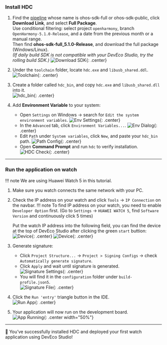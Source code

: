### Install HDC  

1. Find the [pipeline](https://ci.openharmony.cn/workbench/cicd/dailybuild/dailylist) whose name is ohos-sdk-full or ohos-sdk-public, click **Download Link**, and select **Full Package**.  
   Use conditional filtering: select project `openharmony`, branch `OpenHarmony-5.1.0-Release`, and a date from the previous month or a manual range.  
   Then find **ohos-sdk-full_5.1.0-Release**, and download the full package (Windows/Linux).  
   *(If daily build SDK is not compatible with your DevEco Studio, try the rolling build SDK.)*
   ![Download SDK](images/image39.png){: .center}

2. Under the `toolchain` folder, locate `hdc.exe` and `libusb_shared.ddl`.  
   ![Toolchain](images/image29.png){: .center}

3. Create a folder called `hdc_bin`, and copy `hdc.exe` and `libusb_shared.dll` into it.  
   ![hdc_bin](images/image30.png){: .center}

4. Add **Environment Variable** to your system:
   - Open `Settings` on Windows → search for `Edit the system environment variables`.
     ![Env Settings](images/image31.png){: .center}
   - In the `Advanced` tab, click `Environment Variables...`.
     ![Env Dialog](images/image32.png){: .center}
   - Edit `Path` under `System variables`, click `New`, and paste your `hdc_bin` path.
     ![Path Config](images/image33.png){: .center}
   - Open **Command Prompt** and run `hdc` to verify installation.
     ![HDC Check](images/image34.png){: .center}

---

### Run the application on watch

!!! note
    We are using Huawei Watch 5 in this tutorial.


1. Make sure you watch connects the same network with your PC.

2. Check the IP address on your watch and click `Tools` → `IP Connection` on the navbar.
!!! note
    To find IP address on your watch, you need to enable `Developer Option` first. (Go to `Settings` → `HUAWEI WATCH 5`, find `Software Version` and continuously click 5 times)

   Put the watch IP address into the following field, you can find the device at the top of DevEco Studio after clicking the green `start` buttion:
   ![Device](images/image36.png){: .center}
   ![Device](images/image39.png){: .center}

2. Generate signature:
   - Click `Project Structure...` → `Project > Signing Configs` → check `Automatically generate signature`.
   - Click `Apply` and wait until signature is generated.
     ![Signature Settings](images/image28.png){: .center}
   - You will find it in the `configuration` folder under `build-profile.json5`.  
     ![Signature File](images/image35.png){: .center}

3. Click the `Run 'entry'` triangle button in the IDE.  
   ![Run App](images/image37.png){: .center}

4. Your application will now run on the development board.  
   ![App Running](images/image38.png){: .center width="50%"}

---

🎉 You’ve successfully installed HDC and deployed your first watch application using DevEco Studio!
